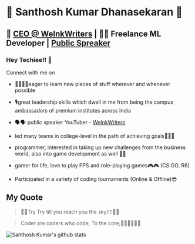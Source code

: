 # 🤖 Santhosh Kumar Dhanasekaran  🤖
##  🕺 [CEO @ WeInkWriters](https://weinkwriters.com)   |   👨‍💻 Freelance ML Developer | [Public Spreaker](https://www.youtube.com/watch?v=MFH4U2yGUcM)

### Hey Techiee!! 👋

Connect with me on

<!-- Add the images of social accounts-->

* 🤹‍♂️🤹‍♂️eager to learn new pieces of stuff wherever and whenever possible

* 🎙great leadership skills which dwell in me from being the campus ambassadors of premium institutes across India

* 🗣🗣 public speaker YouTuber - [WeInkWriters](https://www.youtube.com/channel/UCyJBMhkN3MlHHWWZrDDtXPQ) 

* led many teams in college-level in the path of achieving goals👊👊🤜

* programmer, interested in taking up new challenges from the business world, also into game development as well 🐱‍🏍

* gamer for life, love to play FPS and role-playing games🎮🎮 (CS:GO, R6)

* Participated in a variety of coding tournaments (Online & Offline)😎

## My Quote

> 🌌🌌Try Try till you reach you the sky!!!!🙌🙌

> Coder are coders who code; To the core;👨‍💻👨‍💻👨‍💻 


![Santhosh Kumar's github stats](https://github-readme-stats.vercel.app/api?username=Santhoshkumard11&hide=["issues"]&show_icons=true&bg_color=blue)

<!--
**Santhoshkumard11/Santhoshkumard11** is a ✨ _special_ ✨ repository because its `README.md` (this file) appears on your GitHub profile.

Here are some ideas to get you started:

- 🔭 I’m currently working on ...
- 🌱 I’m currently learning ...
- 👯 I’m looking to collaborate on ...
- 🤔 I’m looking for help with ...
- 💬 Ask me about ...
- 📫 How to reach me: ...
- 😄 Pronouns: ...
- ⚡ Fun fact: ...
-->
